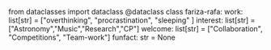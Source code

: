 from dataclasses import dataclass
@dataclass
class fariza-rafa:
    work: list[str] = ["overthinking", "procrastination", "sleeping" ]
    interest: list[str] = ["Astronomy","Music","Research","CP"]
    welcome: list[str] = ["Collaboration", "Competitions", "Team-work"]
    funfact: str = None
